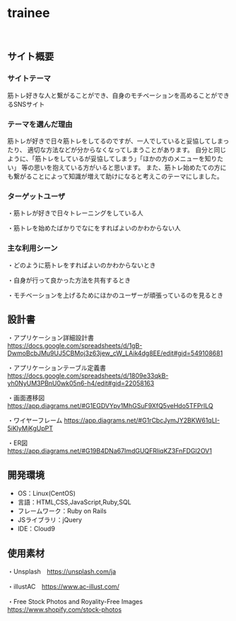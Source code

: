 # trainee
​
## サイト概要
### サイトテーマ
筋トレ好きな人と繋がることができ、自身のモチベーションを高めることができるSNSサイト
​
### テーマを選んだ理由
筋トレが好きで日々筋トレをしてるのですが、一人でしていると妥協してしまったり、 適切な方法などが分からなくなってしまうことがあります。 自分と同じように、「筋トレをしているが妥協してしまう」「ほかの方のメニューを知りたい」 等の思いを抱えている方がいると思います。 また、筋トレ始めたての方にも繋がることによって知識が増えて助けになると考えこのテーマにしました。​
​
### ターゲットユーザ
・筋トレが好きで日々トレーニングをしている人

・筋トレを始めたばかりでなにをすればよいのかわからない人​

### 主な利用シーン
・どのように筋トレをすればよいのかわからないとき

・自身が行って良かった方法を共有するとき

・モチベーションを上げるためにほかのユーザーが頑張っているのを見るとき​
​
## 設計書
・アプリケーション詳細設計書
https://docs.google.com/spreadsheets/d/1gB-DwmoBcbJMu9UJ5CBMoj3z63jew_cW_LAik4dg8EE/edit#gid=549108681

・アプリケーションテーブル定義書
https://docs.google.com/spreadsheets/d/1809e33qkB-yh0NyUM3PBnU0wk05n6-h4/edit#gid=22058163

・画面遷移図
https://app.diagrams.net/#G1EGDVYpv1MhGSuF9XfQ5veHdo5TFPrILQ

・ワイヤーフレーム
https://app.diagrams.net/#G1rCbcJymJY2BKW61qLI-5iKlyMjKgUpPT

・ER図
https://app.diagrams.net/#G19B4DNa67ImdGUQFRliqKZ3FnFDGl2OV1
​
## 開発環境
- OS：Linux(CentOS)
- 言語：HTML,CSS,JavaScript,Ruby,SQL
- フレームワーク：Ruby on Rails
- JSライブラリ：jQuery
- IDE：Cloud9
​
## 使用素材
・Unsplash　https://unsplash.com/ja

・illustAC　https://www.ac-illust.com/

・Free Stock Photos and Royality-Free Images https://www.shopify.com/stock-photos
